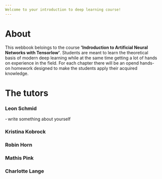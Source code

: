 ```yaml
---
Welcome to your introduction to deep learning course!
---
```


# About

This webbook beloings to the course **'Indroduction to Artificial Neural Networks with Tensorlow'**. Students are meant to learn the theoretical basis of modern deep learning while at the same time getting a lot of hands on experience in the field. 
For each chapter there will be an opend hands-on homework designed to make the students apply their acquired knowledge. 



# The tutors

### Leon Schmid
- write something about yourself

### Kristina Kobrock
### Robin Horn
### Mathis Pink
### Charlotte Lange




